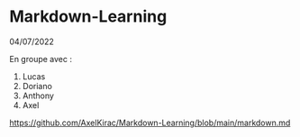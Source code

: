 # Markdown-Learning
04/07/2022

En groupe avec :

1. Lucas
2. Doriano
3. Anthony
4. Axel

https://github.com/AxelKirac/Markdown-Learning/blob/main/markdown.md
